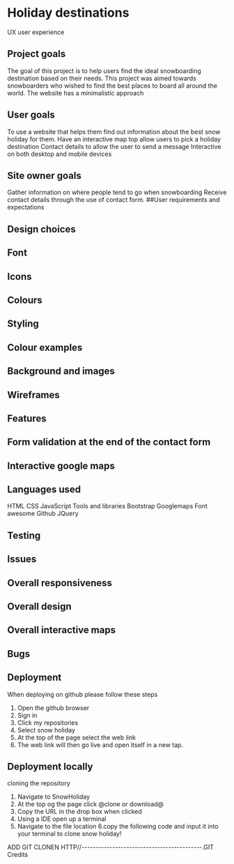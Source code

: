# Holiday destinations

UX user experience
## Project goals
The goal of this project is to help users find the ideal snowboarding destination based on their needs. This project was aimed towards snowboarders who wished to find the best places to board all around the world. The website has a minimalistic approach 
## User goals
To use a website that helps them find out information about the best snow holiday for them.
Have an interactive map top allow users to pick a holiday destination
Contact details to allow the user to send a message
Interactive on both desktop and mobile devices
## Site owner goals
Gather information on where people tend to go when snowboarding
Receive contact details through the use of contact form. 
##User requirements and expectations

## Design choices 

## Font

## Icons

## Colours

## Styling

## Colour examples

## Background and images

## Wireframes
## Features
## Form validation at the end of the contact form
## Interactive google maps 



## Languages used
HTML
CSS
JavaScript
Tools and libraries
Bootstrap
Googlemaps
Font awesome
Github
JQuery

## Testing

## Issues

## Overall responsiveness

## Overall design


## Overall interactive maps

## Bugs

## Deployment
When deploying on github please follow these steps
1. Open the github browser
2. Sign in
3. Click my repositories
4. Select snow holiday
5. At the top of the page select the web link
6. The web link will then go live and open itself in a new tap.

## Deployment locally
cloning the repository
1. Navigate to SnowHoliday
2. At the top og the page click @clone or download@
3. Copy the URL in the drop box when clicked
4. Using a IDE open up a terminal
5. Navigate to the file location
6.copy the following code and input it into your terminal to clone snow holiday!

ADD GIT CLONEN HTTP//-------------------------------------------.GIT
Credits 
